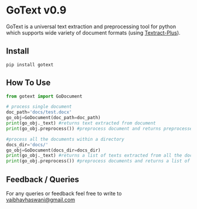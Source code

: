 # GoText v0.9
GoText is a universal text extraction and preprocessing tool for python which supports wide variety of document formats (using [Textract-Plus](https://github.com/vaibhavhaswani/textract-plus)).

## Install

```
pip install gotext
```

## How To Use

``` python
from gotext import GoDocument

# process single document
doc_path='docs/test.docx'
go_obj=GoDocument(doc_path=doc_path)
print(go_obj._text) #returns text extracted from document
print(go_obj.preprocess()) #preprocess document and returns preprocessed text

#process all the documents within a directory
docs_dir='docs/'
go_obj=GoDocument(docs_dir=docs_dir)
print(go_obj._text) #returns a list of texts extracted from all the documents
print(go_obj.preprocess()) #preprocess documents and returns a list of preprocessed text
```

## Feedback / Queries

For any queries or feedback feel free to write to vaibhavhaswani@gmail.com
